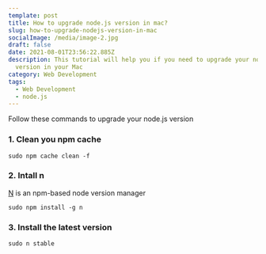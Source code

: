 ```yaml
---
template: post
title: How to upgrade node.js version in mac?
slug: how-to-upgrade-nodejs-version-in-mac
socialImage: /media/image-2.jpg
draft: false
date: 2021-08-01T23:56:22.885Z
description: This tutorial will help you if you need to upgrade your node.js
  version in your Mac
category: Web Development
tags:
  - Web Development
  - node.js
---
```

Follow these commands to upgrade your node.js version

### 1. Clean you npm cache

```shell
sudo npm cache clean -f
```

### 2. Intall n

[N](https://github.com/tj/n) is an npm-based node version manager

```shell
sudo npm install -g n
```

### 3. Install the latest version

```shell
sudo n stable
```
